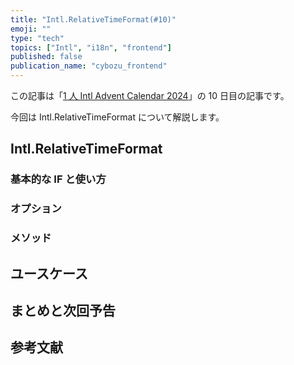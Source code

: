 ```yaml
---
title: "Intl.RelativeTimeFormat(#10)"
emoji: ""
type: "tech"
topics: ["Intl", "i18n", "frontend"]
published: false
publication_name: "cybozu_frontend"
---
```


この記事は「[1 人 Intl Advent Calendar 2024](https://adventar.org/calendars/10555)」の 10 日目の記事です。

今回は Intl.RelativeTimeFormat について解説します。

## Intl.RelativeTimeFormat

### 基本的な IF と使い方

### オプション

### メソッド

## ユースケース

## まとめと次回予告

## 参考文献

